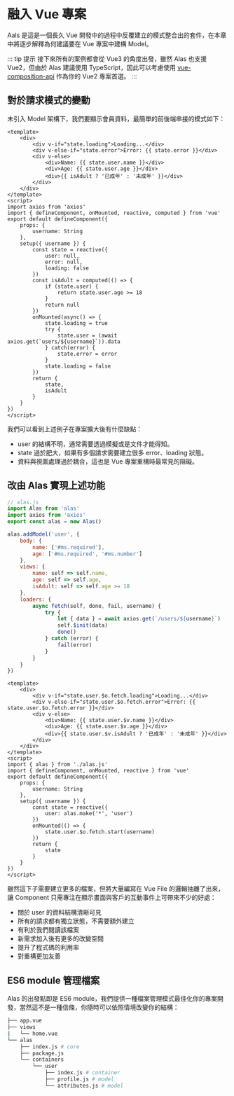 # 融入 Vue 專案

Aals 是這是一個長久 Vue 開發中的過程中反覆建立的模式整合出的套件，在本章中將逐步解釋為何建議要在 Vue 專案中建構 Model。

::: tip 提示
接下來所有的案例都會從 Vue3 的角度出發，雖然 Alas 也支援 Vue2，但由於 Alas 建議使用 TypeScript，因此可以考慮使用 [vue-composition-api](https://github.com/vuejs/composition-api) 作為你的 Vue2 專案首選。
:::

## 對於請求模式的變動

未引入 Model 架構下，我們要顯示會員資料，最簡單的前後端串接的模式如下：

```vue
<template>
    <div>
        <div v-if="state.loading">Loading...</div>
        <div v-else-if="state.error">Error: {{ state.error }}</div>
        <div v-else>
            <div>Name: {{ state.user.name }}</div>
            <div>Age: {{ state.user.age }}</div>
            <div>{{ isAdult ? '已成年' : '未成年' }}</div>
        </div>
    </div>
</template>
<script>
import axios from 'axios'
import { defineComponent, onMounted, reactive, computed } from 'vue'
export default defineComponent({
    props: {
        username: String
    },
    setup({ username }) {
        const state = reactive({
            user: null,
            error: null,
            loading: false
        })
        const isAdult = computed(() => {
            if (state.user) {
                return state.user.age >= 18
            }
            return null
        })
        onMounted(async() => {
            state.loading = true
            try {
                state.user = (await axios.get(`users/${username}`)).data
            } catch(error) {
                state.error = error
            }
            state.loading = false
        })
        return {
            state,
            isAdult
        }
    }
})
</script>
```

我們可以看到上述例子在專案擴大後有什麼缺點：

* user 的結構不明，通常需要透過模擬或是文件才能得知。
* state 過於肥大，如果有多個請求需要建立很多 error、loading 狀態。
* 資料與視圖處理過於耦合，這也是 Vue 專案重構時最常見的阻礙。

## 改由 Alas 實現上述功能

```js
// alas.js
import Alas from 'alas'
import axios from 'axios'
export const alas = new Alas()

alas.addModel('user', {
    body: {
        name: ['#ms.required'],
        age: ['#ms.required', '#ms.number']
    },
    views: {
        name: self => self.name,
        age: self => self.age,
        isAdult: self => self.age >= 18
    },
    loaders: {
        async fetch(self, done, fail, username) {
            try {
                let { data } = await axios.get(`/users/${username}`)
                self.$init(data)
                done()
            } catch (error) {
                fail(error)
            }
        }
    }
})
```

```vue
<template>
    <div>
        <div v-if="state.user.$o.fetch.loading">Loading...</div>
        <div v-else-if="state.user.$o.fetch.error">Error: {{ state.user.$o.fetch.error }}</div>
        <div v-else>
            <div>Name: {{ state.user.$v.name }}</div>
            <div>Age: {{ state.user.$v.age }}</div>
            <div>{{ state.user.$v.isAdult ? '已成年' : '未成年' }}</div>
        </div>
    </div>
</template>
<script>
import { alas } from './alas.js'
import { defineComponent, onMounted, reactive } from 'vue'
export default defineComponent({
    props: {
        username: String
    },
    setup({ username }) {
        const state = reactive({
            user: alas.make('*', 'user')
        })
        onMounted(() => {
            state.user.$o.fetch.start(username)
        })
        return {
            state
        }
    }
})
</script>
```

雖然這下子需要建立更多的檔案，但將大量編寫在 Vue File 的邏輯抽離了出來，讓 Component 只需專注在顯示畫面與客戶的互動事件上可帶來不少的好處：

* 關於 user 的資料結構清晰可見
* 所有的請求都有獨立狀態，不需要額外建立
* 有利於我們閱讀該檔案
* 新需求加入後有更多的改變空間
* 提升了程式碼的利用率
* 對重構更加友善

## ES6 module 管理檔案

Alas 的出發點即是 ES6 module，我們提供一種檔案管理模式最佳化你的專案開發，當然這不是一種信條，你隨時可以依照情境改變你的結構：

```bash
├── app.vue
├── views
|   └── home.vue
└── alas
    ├── index.js # core
    ├── package.js
    └── containers
        └── user
            ├── index.js # container
            ├── profile.js # model
            └── attributes.js # model
```
